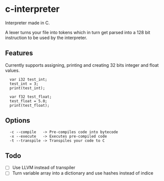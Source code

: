 # c-interpreter

Interpreter made in C.

A lexer turns your file into tokens which in turn get parsed into a 128 bit instruction to be used by the interpreter.

## Features

Currently supports assigning, printing and creating 32 bits integer and float values.

```
  var i32 test_int;
  test_int = 3;
  print(test_int);

  var f32 test_float;
  test_float = 5.0;
  print(test_float);
```

## Options
```
  -c --compile   -> Pre-compiles code into bytecode
  -x --execute   -> Executes pre-compiled code
  -t --transpile -> Transpiles your code to C
```

## Todo
- [ ] Use LLVM instead of transpiler
- [ ] Turn variable array into a dictionary and use hashes instead of indice